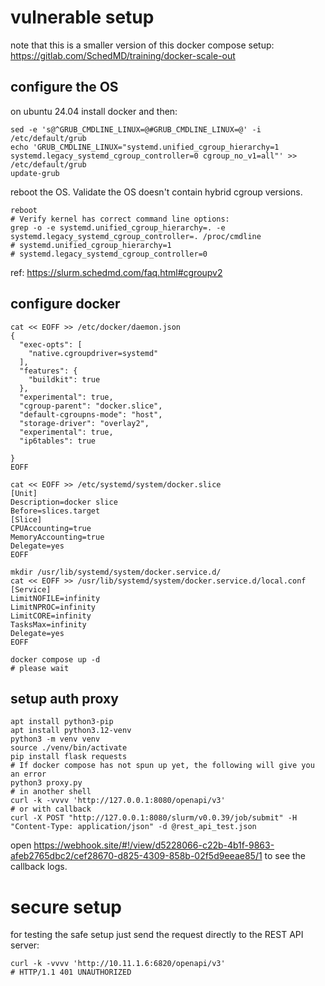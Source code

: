 # vulnerable setup
note that this is a smaller version of this docker compose setup: https://gitlab.com/SchedMD/training/docker-scale-out

## configure the OS 
on ubuntu 24.04 install docker and then:
```
sed -e 's@^GRUB_CMDLINE_LINUX=@#GRUB_CMDLINE_LINUX=@' -i /etc/default/grub
echo 'GRUB_CMDLINE_LINUX="systemd.unified_cgroup_hierarchy=1 systemd.legacy_systemd_cgroup_controller=0 cgroup_no_v1=all"' >> /etc/default/grub
update-grub
```
reboot the OS.
Validate the OS doesn't contain hybrid cgroup versions.
```
reboot
# Verify kernel has correct command line options:
grep -o -e systemd.unified_cgroup_hierarchy=. -e systemd.legacy_systemd_cgroup_controller=. /proc/cmdline
# systemd.unified_cgroup_hierarchy=1
# systemd.legacy_systemd_cgroup_controller=0
```
ref: https://slurm.schedmd.com/faq.html#cgroupv2

## configure docker
```
cat << EOFF >> /etc/docker/daemon.json
{
  "exec-opts": [
    "native.cgroupdriver=systemd"
  ],
  "features": {
    "buildkit": true
  },
  "experimental": true,
  "cgroup-parent": "docker.slice",
  "default-cgroupns-mode": "host",
  "storage-driver": "overlay2",
  "experimental": true,
  "ip6tables": true

}
EOFF

cat << EOFF >> /etc/systemd/system/docker.slice
[Unit]
Description=docker slice
Before=slices.target
[Slice]
CPUAccounting=true
MemoryAccounting=true
Delegate=yes
EOFF

mkdir /usr/lib/systemd/system/docker.service.d/
cat << EOFF >> /usr/lib/systemd/system/docker.service.d/local.conf
[Service]
LimitNOFILE=infinity
LimitNPROC=infinity
LimitCORE=infinity
TasksMax=infinity
Delegate=yes
EOFF

docker compose up -d
# please wait
```

## setup auth proxy
```
apt install python3-pip
apt install python3.12-venv
python3 -m venv venv 
source ./venv/bin/activate
pip install flask requests
# If docker compose has not spun up yet, the following will give you an error
python3 proxy.py
# in another shell
curl -k -vvvv 'http://127.0.0.1:8080/openapi/v3' 
# or with callback
curl -X POST "http://127.0.0.1:8080/slurm/v0.0.39/job/submit" -H "Content-Type: application/json" -d @rest_api_test.json
```
open https://webhook.site/#!/view/d5228066-c22b-4b1f-9863-afeb2765dbc2/cef28670-d825-4309-858b-02f5d9eeae85/1 to see the callback logs.

# secure setup

for testing the safe setup just send the request directly to the REST API server:
```
curl -k -vvvv 'http://10.11.1.6:6820/openapi/v3'
# HTTP/1.1 401 UNAUTHORIZED
```

